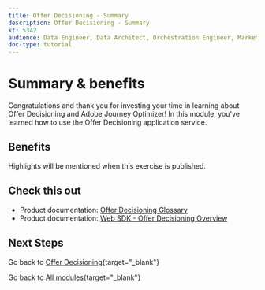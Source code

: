 ```yaml
---
title: Offer Decisioning - Summary
description: Offer Decisioning - Summary
kt: 5342
audience: Data Engineer, Data Architect, Orchestration Engineer, Marketer
doc-type: tutorial
---
```

# Summary & benefits

Congratulations and thank you for investing your time in learning about Offer Decisioning and Adobe Journey Optimizer! 
In this module, you've learned how to use the Offer Decisioning application service. 

## Benefits

Highlights will be mentioned when this exercise is published.

## Check this out

- Product documentation: [Offer Decisioning Glossary](https://experienceleague.adobe.com/docs/journey-optimizer/using/offer-decisioniong/get-started-decision/starting-offer-decisioning.html#glossary?lang=en)
- Product documentation: [Web SDK - Offer Decisioning Overview](https://experienceleague.adobe.com/docs/experience-platform/edge/personalization/offer-decisioning/offer-decisioning-overview.html?lang=en)

## Next Steps

Go back to [Offer Decisioning](offer-decisioning.md){target="_blank"}

Go back to [All modules](./../../../../overview.md){target="_blank"}